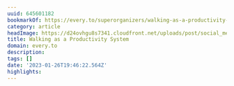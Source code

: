 ```yaml
---
uuid: 645601182
bookmarkOf: https://every.to/superorganizers/walking-as-a-productivity-system
category: article
headImage: https://d24ovhgu8s7341.cloudfront.net/uploads/post/social_media_image/1784/social-2.png
title: Walking as a Productivity System
domain: every.to
description:
tags: []
date: '2023-01-26T19:46:22.564Z'
highlights:
---
```




